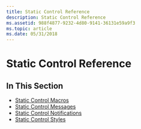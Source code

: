 ```yaml
---
title: Static Control Reference
description: Static Control Reference
ms.assetid: 988f4877-9232-4d80-9141-36131e59a9f3
ms.topic: article
ms.date: 05/31/2018
---
```


# Static Control Reference

## In This Section

-   [Static Control Macros](bumper-static-control-reference-macros.md)
-   [Static Control Messages](bumper-static-control-reference-messages.md)
-   [Static Control Notifications](bumper-static-control-reference-notifications.md)
-   [Static Control Styles](static-control-styles.md)

 

 




